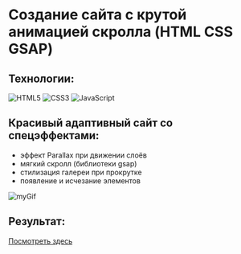 # Создание сайта с крутой анимацией скролла (HTML CSS GSAP)

## Технологии:

![HTML5](https://img.shields.io/badge/html5-%23E34F26.svg?style=for-the-badge&logo=html5&logoColor=white)
![CSS3](https://img.shields.io/badge/css3-%231572B6.svg?style=for-the-badge&logo=css3&logoColor=white)
![JavaScript](https://img.shields.io/badge/javascript-%23323330.svg?style=for-the-badge&logo=javascript&logoColor=%23F7DF1E)

## Красивый адаптивный сайт со спецэффектами: 

* эффект Parallax при движении слоёв 
* мягкий скролл (библиотеки gsap)
* стилизация галереи при прокрутке
* появление и исчезание элементов

![myGif](./assets/img/work/colorful_scroll_gif.gif)

## Результат:

<a href="https://rasalila.github.io/colorful_smooth_scroll/">Посмотреть здесь</a>